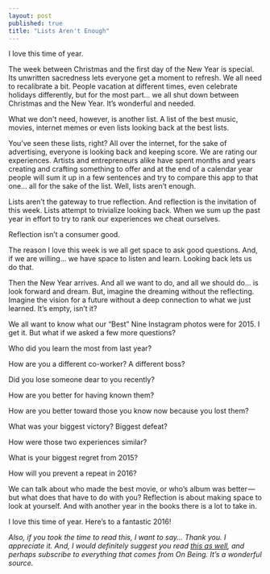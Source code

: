 ```yaml
---
layout: post
published: true
title: "Lists Aren't Enough"
---
```


I love this time of year.

The week between Christmas and the first day of the New Year is special. Its unwritten sacredness lets everyone get a moment to refresh. We all need to recalibrate a bit. People vacation at different times, even celebrate holidays differently, but for the most part… we all shut down between Christmas and the New Year. It’s wonderful and needed.

What we don't need, however, is another list. A list of the best music, movies, internet memes or even lists looking back at the best lists.

You’ve seen these lists, right? All over the internet, for the sake of advertising, everyone is looking back and keeping score. We are rating our experiences. Artists and entrepreneurs alike have spent months and years creating and crafting something to offer and at the end of a calendar year people will sum it up in a few sentences and try to compare this app to that one… all for the sake of the list. Well, lists aren’t enough.

Lists aren’t the gateway to true reflection. And reflection is the invitation of this week. Lists attempt to trivialize looking back. When we sum up the past year in effort to try to rank our experiences we cheat ourselves.

Reflection isn’t a consumer good.

The reason I love this week is we all get space to ask good questions. And, if we are willing… we have space to listen and learn. Looking back lets us do that.

Then the New Year arrives. And all we want to do, and all we should do… is look forward and dream. But, imagine the dreaming without the reflecting. Imagine the vision for a future without a deep connection to what we just learned. It’s empty, isn’t it?

We all want to know what our “Best” Nine Instagram photos were for 2015. I get it. But what if we asked a few more questions?

Who did you learn the most from last year?

How are you a different co-worker? A different boss?

Did you lose someone dear to you recently?

How are you better for having known them?

How are you better toward those you know now because you lost them?

What was your biggest victory? Biggest defeat?

How were those two experiences similar?

What is your biggest regret from 2015?

How will you prevent a repeat in 2016?


We can talk about who made the best movie, or who’s album was better — but what does that have to do with you? Reflection is about making space to look at yourself. And with another year in the books there is a lot to take in.

I love this time of year. Here’s to a fantastic 2016!



_Also, if you took the time to read this, I want to say… Thank you. I appreciate it. And, I would definitely suggest you read [this as well](http://www.onbeing.org/blog/parker-palmer-my-five-new-years-revolutions/8290#.VoQVFkagSCB.twitter), and perhaps subscribe to everything that comes from On Being. It’s a wonderful source._